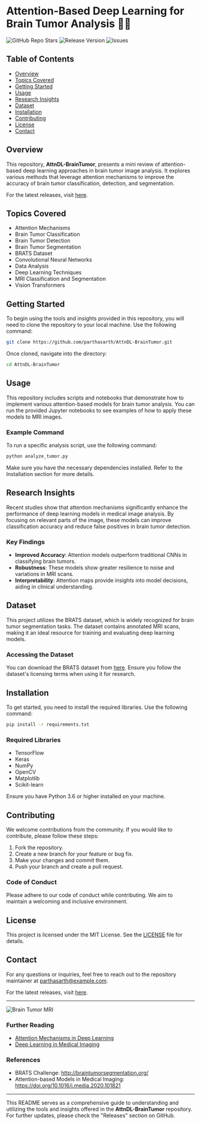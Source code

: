 # Attention-Based Deep Learning for Brain Tumor Analysis 🧠✨

![GitHub Repo Stars](https://img.shields.io/github/stars/parthasarth/AttnDL-BrainTumor?style=social) ![Release Version](https://img.shields.io/github/v/release/parthasarth/AttnDL-BrainTumor) ![Issues](https://img.shields.io/github/issues/parthasarth/AttnDL-BrainTumor)

## Table of Contents
- [Overview](#overview)
- [Topics Covered](#topics-covered)
- [Getting Started](#getting-started)
- [Usage](#usage)
- [Research Insights](#research-insights)
- [Dataset](#dataset)
- [Installation](#installation)
- [Contributing](#contributing)
- [License](#license)
- [Contact](#contact)

## Overview
This repository, **AttnDL-BrainTumor**, presents a mini review of attention-based deep learning approaches in brain tumor image analysis. It explores various methods that leverage attention mechanisms to improve the accuracy of brain tumor classification, detection, and segmentation. 

For the latest releases, visit [here](https://github.com/parthasarth/AttnDL-BrainTumor/releases).

## Topics Covered
- Attention Mechanisms
- Brain Tumor Classification
- Brain Tumor Detection
- Brain Tumor Segmentation
- BRATS Dataset
- Convolutional Neural Networks
- Data Analysis
- Deep Learning Techniques
- MRI Classification and Segmentation
- Vision Transformers

## Getting Started
To begin using the tools and insights provided in this repository, you will need to clone the repository to your local machine. Use the following command:

```bash
git clone https://github.com/parthasarth/AttnDL-BrainTumor.git
```

Once cloned, navigate into the directory:

```bash
cd AttnDL-BrainTumor
```

## Usage
This repository includes scripts and notebooks that demonstrate how to implement various attention-based models for brain tumor analysis. You can run the provided Jupyter notebooks to see examples of how to apply these models to MRI images.

### Example Command
To run a specific analysis script, use the following command:

```bash
python analyze_tumor.py
```

Make sure you have the necessary dependencies installed. Refer to the Installation section for more details.

## Research Insights
Recent studies show that attention mechanisms significantly enhance the performance of deep learning models in medical image analysis. By focusing on relevant parts of the image, these models can improve classification accuracy and reduce false positives in brain tumor detection.

### Key Findings
- **Improved Accuracy**: Attention models outperform traditional CNNs in classifying brain tumors.
- **Robustness**: These models show greater resilience to noise and variations in MRI scans.
- **Interpretability**: Attention maps provide insights into model decisions, aiding in clinical understanding.

## Dataset
This project utilizes the BRATS dataset, which is widely recognized for brain tumor segmentation tasks. The dataset contains annotated MRI scans, making it an ideal resource for training and evaluating deep learning models.

### Accessing the Dataset
You can download the BRATS dataset from [here](http://braintumorsegmentation.org/). Ensure you follow the dataset's licensing terms when using it for research.

## Installation
To get started, you need to install the required libraries. Use the following command:

```bash
pip install -r requirements.txt
```

### Required Libraries
- TensorFlow
- Keras
- NumPy
- OpenCV
- Matplotlib
- Scikit-learn

Ensure you have Python 3.6 or higher installed on your machine.

## Contributing
We welcome contributions from the community. If you would like to contribute, please follow these steps:

1. Fork the repository.
2. Create a new branch for your feature or bug fix.
3. Make your changes and commit them.
4. Push your branch and create a pull request.

### Code of Conduct
Please adhere to our code of conduct while contributing. We aim to maintain a welcoming and inclusive environment.

## License
This project is licensed under the MIT License. See the [LICENSE](LICENSE) file for details.

## Contact
For any questions or inquiries, feel free to reach out to the repository maintainer at parthasarth@example.com.

For the latest releases, visit [here](https://github.com/parthasarth/AttnDL-BrainTumor/releases).

---

![Brain Tumor MRI](https://example.com/mri_image.jpg)

### Further Reading
- [Attention Mechanisms in Deep Learning](https://arxiv.org/abs/1706.03762)
- [Deep Learning in Medical Imaging](https://pubmed.ncbi.nlm.nih.gov/31523688/)

### References
- BRATS Challenge: http://braintumorsegmentation.org/
- Attention-based Models in Medical Imaging: https://doi.org/10.1016/j.media.2020.101821

---

This README serves as a comprehensive guide to understanding and utilizing the tools and insights offered in the **AttnDL-BrainTumor** repository. For further updates, please check the "Releases" section on GitHub.